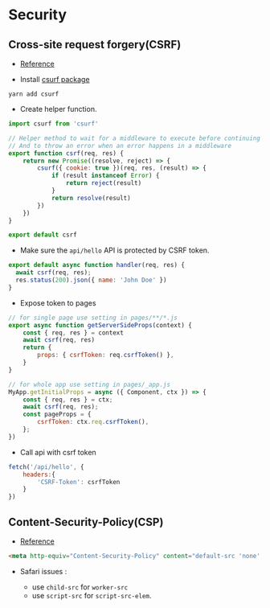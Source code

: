# Security

## Cross-site request forgery(CSRF)

- [Reference](https://dev.to/adelhamad/csrf-protection-in-nextjs-1g1m)

- Install [csurf package](https://github.com/expressjs/csurf)

```
yarn add csurf
```

- Create helper function.

```javascript
import csurf from 'csurf'

// Helper method to wait for a middleware to execute before continuing
// And to throw an error when an error happens in a middleware
export function csrf(req, res) {
    return new Promise((resolve, reject) => {
        csurf({ cookie: true })(req, res, (result) => {
            if (result instanceof Error) {
                return reject(result)
            }
            return resolve(result)
        })
    })
}

export default csrf
```

- Make sure the `api/hello` API is protected by CSRF token.

```javascript
export default async function handler(req, res) {
  await csrf(req, res);
  res.status(200).json({ name: 'John Doe' })
}
```

- Expose token to pages

```javascript
// for single page use setting in pages/**/*.js
export async function getServerSideProps(context) {
    const { req, res } = context
    await csrf(req, res)
    return {
        props: { csrfToken: req.csrfToken() },
    }
}
```

```javascript
// for whole app use setting in pages/_app.js
MyApp.getInitialProps = async ({ Component, ctx }) => {
    const { req, res } = ctx;
    await csrf(req, res);
    const pageProps = {
        csrfToken: ctx.req.csrfToken(),
    };
})
```

- Call api with csrf token

```javascript
fetch('/api/hello', {
    headers:{
        'CSRF-Token': csrfToken
    }
})
```


## Content-Security-Policy(CSP)

- [Reference](https://hackmd.io/@Eotones/BkOX6u5kX)

```html
<meta http-equiv="Content-Security-Policy" content="default-src 'none'; img-src 'self' data:;">
```

- Safari issues : 

  - use `child-src` for `worker-src`
  - use `script-src` for `script-src-elem`.

